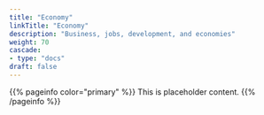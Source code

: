 ```yaml
---
title: "Economy"
linkTitle: "Economy"
description: "Business, jobs, development, and economies"
weight: 70
cascade:
- type: "docs"
draft: false
---
```



{{% pageinfo color="primary" %}}
This is placeholder content.
{{% /pageinfo %}}